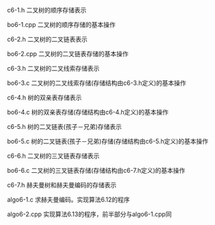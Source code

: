 c6-1.h 二叉树的顺序存储表示

bo6-1.cpp 二叉树的顺序存储的基本操作

c6-2.h 二叉树的二叉链表表示

bo6-2.cpp 二叉树的二叉链表存储的基本操作

c6-3.h 二叉树的二叉线索存储表示

bo6-3.c 二叉树的二叉线索存储(存储结构由c6-3.h定义)的基本操作

c6-4.h 树的双亲表存储表示 

bo6-4.c 树的双亲表存储(存储结构由c6-4.h定义)的基本操作

c6-5.h 树的二叉链表(孩子－兄弟)存储表示

bo6-5.c 树的二叉链表(孩子－兄弟)存储(存储结构由c6-5.h定义)的基本操作

c6-6.h 二叉树的三叉链表存储表示

bo6-6.c 二叉树的三叉链表存储(存储结构由c6-7.h定义)的基本操作

c6-7.h 赫夫曼树和赫夫曼编码的存储表示

algo6-1.c 求赫夫曼编码。实现算法6.12的程序

algo6-2.cpp 实现算法6.13的程序，前半部分与algo6-1.cpp同

